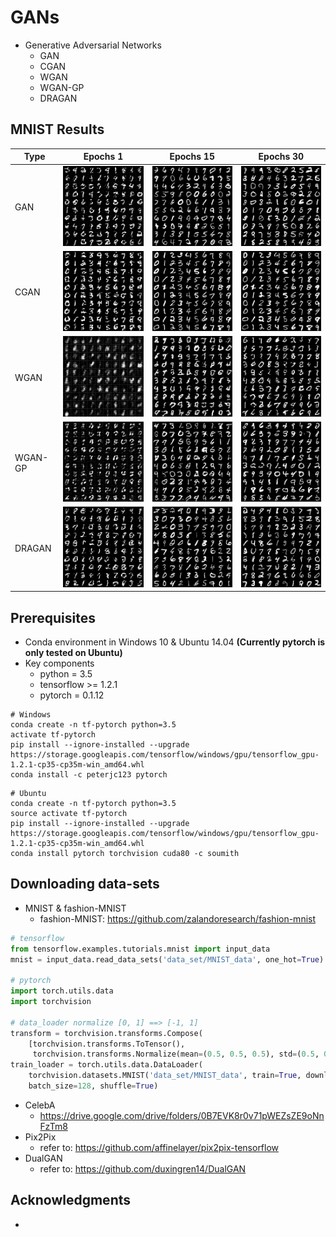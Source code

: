 # GANs
* Generative Adversarial Networks
  * GAN
  * CGAN
  * WGAN
  * WGAN-GP
  * DRAGAN

## MNIST Results
| Type | Epochs 1 | Epochs 15 | Epochs 30 |
| ---- | -------- | --------- | --------- |
| GAN | ![](./results/gan/original-MNIST-val-e001.png) | ![](./results/gan/original-MNIST-val-e015.png) | ![](./results/gan/original-MNIST-val-e030.png) |
| CGAN | ![](./results/cgan/original-MNIST-val-e001.png) | ![](./results/cgan/original-MNIST-val-e015.png) | ![](./results/cgan/original-MNIST-val-e030.png) |
| WGAN | ![](./results/wgan/original-MNIST-val-e001.png) | ![](./results/wgan/original-MNIST-val-e015.png) | ![](./results/wgan/original-MNIST-val-e030.png) |
| WGAN-GP | ![](./results/wgan-gp/original-MNIST-val-e001.png) | ![](./results/wgan-gp/original-MNIST-val-e015.png) | ![](./results/wgan-gp/original-MNIST-val-e030.png) |
| DRAGAN | ![](./results/dragan/original-MNIST-val-e001.png) | ![](./results/dragan/original-MNIST-val-e015.png) | ![](./results/dragan/original-MNIST-val-e030.png) |
  


## Prerequisites

* Conda environment in Windows 10 & Ubuntu 14.04 **(Currently pytorch is only tested on Ubuntu)**
* Key components
  * python = 3.5
  * tensorflow >= 1.2.1
  * pytorch = 0.1.12

```shell
# Windows
conda create -n tf-pytorch python=3.5
activate tf-pytorch
pip install --ignore-installed --upgrade https://storage.googleapis.com/tensorflow/windows/gpu/tensorflow_gpu-1.2.1-cp35-cp35m-win_amd64.whl
conda install -c peterjc123 pytorch
```

```shell
# Ubuntu
conda create -n tf-pytorch python=3.5
source activate tf-pytorch
pip install --ignore-installed --upgrade https://storage.googleapis.com/tensorflow/windows/gpu/tensorflow_gpu-1.2.1-cp35-cp35m-win_amd64.whl
conda install pytorch torchvision cuda80 -c soumith
```

## Downloading data-sets

* MNIST & fashion-MNIST
  * fashion-MNIST: https://github.com/zalandoresearch/fashion-mnist
```python
# tensorflow
from tensorflow.examples.tutorials.mnist import input_data
mnist = input_data.read_data_sets('data_set/MNIST_data', one_hot=True)

# pytorch
import torch.utils.data
import torchvision

# data_loader normalize [0, 1] ==> [-1, 1]
transform = torchvision.transforms.Compose(
    [torchvision.transforms.ToTensor(),
     torchvision.transforms.Normalize(mean=(0.5, 0.5, 0.5), std=(0.5, 0.5, 0.5)) ])
train_loader = torch.utils.data.DataLoader(
    torchvision.datasets.MNIST('data_set/MNIST_data', train=True, download=True, transform=transform),
    batch_size=128, shuffle=True)
```

* CelebA
  * https://drive.google.com/drive/folders/0B7EVK8r0v71pWEZsZE9oNnFzTm8
* Pix2Pix
  * refer to: https://github.com/affinelayer/pix2pix-tensorflow
* DualGAN
  * refer to: https://github.com/duxingren14/DualGAN
 
## Acknowledgments

* 
